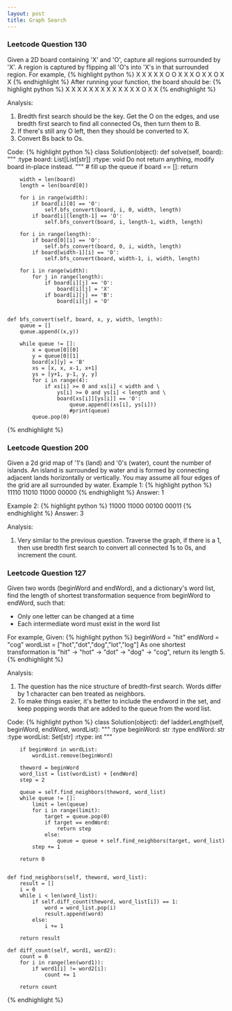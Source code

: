 ```yaml
---
layout: post
title: Graph Search
---
```

### Leetcode Question 130
Given a 2D board containing 'X' and 'O', capture all regions surrounded by 'X'. A region is captured by flipping all 'O's into 'X's in that surrounded region. For example,
{% highlight python %}
	X X X X
	X O O X
	X X O X
	X O X X
{% endhighlight %}
After running your function, the board should be:
{% highlight python %}
	X X X X
	X X X X
	X X X X
	X O X X
{% endhighlight %}

Analysis:

1.  Bredth first search should be the key. Get the O on the edges, and use bredth first search to find all connected Os, then turn them to B.
2.  If there's still any O left, then they should be converted to X.
3.  Convert Bs back to Os.

Code:
{% highlight python %}
class Solution(object):
    def solve(self, board):
        """
        :type board: List[List[str]]
        :rtype: void Do not return anything, modify board in-place instead.
        """
        # fill up the queue
        if board == []:
            return
        
        width = len(board)
        length = len(board[0])
        
        for i in range(width):
            if board[i][0] == 'O':
                self.bfs_convert(board, i, 0, width, length)
            if board[i][length-1] == 'O':
                self.bfs_convert(board, i, length-1, width, length)
                
        for i in range(length):
            if board[0][i] == 'O':
                self.bfs_convert(board, 0, i, width, length)
            if board[width-1][i] == 'O':
                self.bfs_convert(board, width-1, i, width, length)

        for i in range(width):
            for j in range(length):
                if board[i][j] == 'O':
                    board[i][j] = 'X'
                if board[i][j] == 'B':
                    board[i][j] = 'O'
        
        
    def bfs_convert(self, board, x, y, width, length):
        queue = []
        queue.append((x,y))
        
        while queue != []:
            x = queue[0][0]
            y = queue[0][1]
            board[x][y] = 'B'
            xs = [x, x, x-1, x+1]
            ys = [y+1, y-1, y, y]
            for i in range(4):
                if xs[i] >= 0 and xs[i] < width and \
                    ys[i] >= 0 and ys[i] < length and \
                    board[xs[i]][ys[i]] == 'O':
                        queue.append((xs[i], ys[i]))
                        #print(queue)
            queue.pop(0)
{% endhighlight %}

### Leetcode Question 200
Given a 2d grid map of '1's (land) and '0's (water), count the number of islands. An island is surrounded by water and is formed by connecting adjacent lands horizontally or vertically. You may assume all four edges of the grid are all surrounded by water.
Example 1:
{% highlight python %}
	11110
	11010
	11000
	00000
{% endhighlight %}
Answer: 1

Example 2:
{% highlight python %}
	11000
	11000
	00100
	00011
{% endhighlight %}
Answer: 3

Analysis:

1.  Very similar to the previous question. Traverse the graph, if there is a 1, then use bredth first search to convert all connected 1s to 0s, and increment the count.

### Leetcode Question 127
Given two words (beginWord and endWord), and a dictionary's word list, find the length of shortest transformation sequence from beginWord to endWord, such that:

*  Only one letter can be changed at a time
*  Each intermediate word must exist in the word list

For example, Given:
{% highlight python %}
beginWord = "hit"
endWord = "cog"
wordList = ["hot","dot","dog","lot","log"]
As one shortest transformation is "hit" -> "hot" -> "dot" -> "dog" -> "cog",
return its length 5.
{% endhighlight %}

Analysis:

1. The question has the nice structure of bredth-first search. Words differ by 1 character can ben treated as neighbors.
2. To make things easier, it's better to include the endword in the set, and keep popping words that are added to the queue from the word list.

Code:
{% highlight python %}
class Solution(object):
    def ladderLength(self, beginWord, endWord, wordList):
        """
        :type beginWord: str
        :type endWord: str
        :type wordList: Set[str]
        :rtype: int
        """
        
        if beginWord in wordList:
            wordList.remove(beginWord)
        
        theword = beginWord
        word_list = list(wordList) + [endWord]
        step = 2
        
        queue = self.find_neighbors(theword, word_list)
        while queue != []:
            limit = len(queue)
            for i in range(limit):
                target = queue.pop(0)
                if target == endWord:
                    return step
                else:
                    queue = queue + self.find_neighbors(target, word_list)
            step += 1
        
        return 0
    
    
    def find_neighbors(self, theword, word_list):
        result = []
        i = 0
        while i < len(word_list):
            if self.diff_count(theword, word_list[i]) == 1:
                word = word_list.pop(i)
                result.append(word)
            else:
                i += 1
        
        return result
    
    def diff_count(self, word1, word2):
        count = 0
        for i in range(len(word1)):
            if word1[i] != word2[i]:
                count += 1
        
        return count
{% endhighlight %}